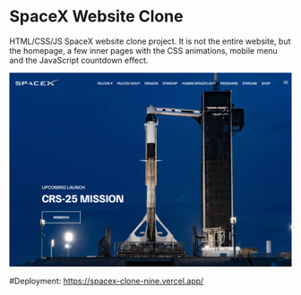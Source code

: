 # SpaceX Website Clone

HTML/CSS/JS SpaceX website clone project. It is not the entire website, but the homepage, a few inner pages with the CSS animations, mobile menu and the JavaScript countdown effect.

![SpaceX Website](imgs/screen.jpg)

#Deployment: https://spacex-clone-nine.vercel.app/
